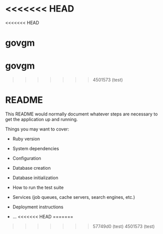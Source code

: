 <<<<<<< HEAD
=======
<<<<<<< HEAD
# govgm
govgm
=======
>>>>>>> 4501573 (test)
# README

This README would normally document whatever steps are necessary to get the
application up and running.

Things you may want to cover:

* Ruby version

* System dependencies

* Configuration

* Database creation

* Database initialization

* How to run the test suite

* Services (job queues, cache servers, search engines, etc.)

* Deployment instructions

* ...
<<<<<<< HEAD
=======
>>>>>>> 57749d0 (test)
>>>>>>> 4501573 (test)
